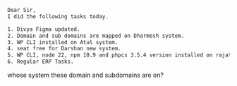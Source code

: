 ```bash
Dear Sir,
I did the following tasks today.

1. Divya Figma updated.
2. Domain and sub domains are mapped on Dharmesh system.
3. WP CLI installed on Atul system.
4. seat free for Darshan new system.
5. WP CLI, node 22, npm 10.9 and phpcs 3.5.4 version installed on rajat system.
6. Regular ERP Tasks.
```
whose system these domain and subdomains are on?



